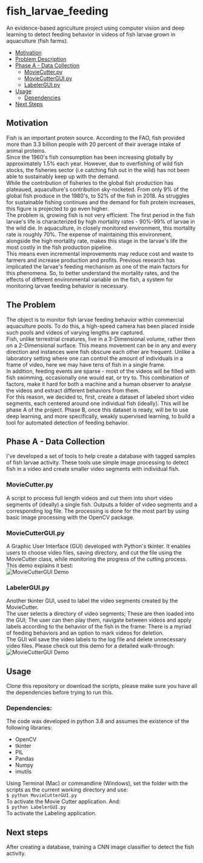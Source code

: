 # fish_larvae_feeding
An evidence-based agriculture project using computer vision and deep learning to detect feeding behavior in videos
 of fish larvae grown in aquaculture (fish farms). 

 
 * [Motivation](#Motivation)
 * [Problem Description](#Problem)
 * [Phase A - Data Collection](#Phase)
    * [MovieCutter.py](#MovieCutter)
    * [MovieCutterGUI.py](#MovieCutterGUI)
    * [LabelerGUI.py](#LabelerGUI)
 * [Usage](#Usage)
    * [Dependencies](#Dependencies)
 * [Next Steps](#Next)
 

 
 ## Motivation <a name= 'Motivation'></a>
Fish is an important protein source. According to the FAO, fish provided more than 3.3 billion people with 20 percent
of their average intake of animal proteins. <br>
Since the 1960's fish consumption has been increasing globally by approximately 1.5% each year. 
However, due to overfishing of wild fish stocks, the fisheries sector (i.e catching fish out in the wild)
has not been able to sustainably keep up with the demand. <br>
While the contribution of fisheries to the global fish production has plateaued, aquaculture's contribution sky-rocketed. 
From only 9% of the global fish produce in the 1980's, to 52% of the fish in 2018. 
As struggles for sustainable fishing continues and the demand for fish protein increases, 
this figure is projected to go even higher. <br>
The problem is, growing fish is not very efficient. The first period in the fish larvae's life is characterized by
high mortality rates - 90%-99% of larvae in the wild die. In aquaculture, in closely monitored environment, 
this mortality rate is roughly 70%. The expense of maintaining this environment, alongside the high mortality rate,
makes this stage in the larvae's life the most costly in the fish production pipeline. <br>
This means even incremental improvements may reduce cost and waste to farmers and increase production and profits. 
Previous research has implicated the larvae's feeding mechanism as one of the main factors for this phenomena. 
So, to better understand the mortality rates, and the effects of different environmental variable on the fish, 
a system for monitoring larvae feeding behavior is necessary.

## The Problem<a name= 'Problem'></a>
The object is to monitor fish larvae feeding behavior within commercial aquaculture pools. 
To do this, a high-speed camera has been placed inside such pools and videos of varying lengths are captured. <br>
Fish, unlike terrestrial creatures, live in a 3-Dimensional volume, rather then on a 2-Dimensional surface. 
This means movement can be in any and every direction and instances were fish obscure each other are frequent. 
Unlike a laboratory setting where one can control the amount of individuals in a frame of video, 
here we may have tens of fish in a single frame. <br>
In addition, feeding events are sparse - most of the videos will be filled with fish swimming, occasionally 
one would eat, or try to. This combination of factors, make it hard for both a machine and a 
human observer to analyse the videos and extract different behaviors from them. <br>
For this reason, we decided to, first, create a dataset of labeled short video segments, 
each centered around one individual fish (ideally).
This will be phase A of the project. Phase B, once this dataset is ready, will be to use deep learning, and more specifically, weakly supervised learning, to build a tool for automated detection of feeding behavior. 


## Phase A - Data Collection<a name= 'PhaseA'></a>
I've developed a set of tools to help create a database with tagged samples of fish larvae activity.
These tools use simple image processing to detect fish in a video and create smaller video segments with individual fish.

### MovieCutter.py <a name= 'MovieCutter'></a>
A script to process full length videos and cut them into short video segments of (ideally) a single fish.
Outputs a folder of video segments and a corresponding log file.
The processing is done for the most part by using basic image processing with the OpenCV package.

### MovieCutterGUI.py <a name= 'MovieCutterGUI'></a>
A Graphic User Interface (GUI) developed with Python's tkinter. It enables users to choose video files, saving directory, and
cut the file using the MovieCutter class, while monitoring the progress of the cutting process.
This demo explains it best: <br>
![MovieCutterGUI Demo](Demos/MovieCutterGUI_Demo.gif)
<br>
### LabelerGUI.py <a name= 'LabelerGUI'></a>
Another tkinter GUI, used to label the video segments created by the MovieCutter. <br> 
The user selects a directory of video segments; These are then loaded into the GUI; 
The user can then play them, navigate between videos and apply labels according to the behavior of the fish in the 
frame: There is a myriad of feeding behaviors and an option to mark videos for deletion. <br>
The GUI will save the video labels to the log file and delete unnecessary video files. 
Please check out this demo for a detailed walk-through:<br>
![MovieCutterGUI Demo](Demos/LabelerGUI_Demo.gif)
<br>



## Usage <a name= 'Usage'></a>
Clone this repository or download the scripts, please make sure you have all the dependencies before trying to run this.
### Dependencies: <a name= 'Dependencies'></a>
The code was developed in python 3.8 and assumes the existence of the following libraries:
* OpenCV 
* tkinter
* PIL
* Pandas
* Numpy
* imutils

Using Terminal (Mac) or commandline (Windows), set the folder with the scripts as the current working 
directory and use: <br>
`$ python MovieCutterGUI.py` <br>
To activate the Movie Cutter application. And: <br>
`$ python LabelerGUI.py` <br>
To activate the Labeling application. 

## Next steps <a name= 'NextStep'></a>
After creating a database, training a CNN image classifier to detect the fish activity.


